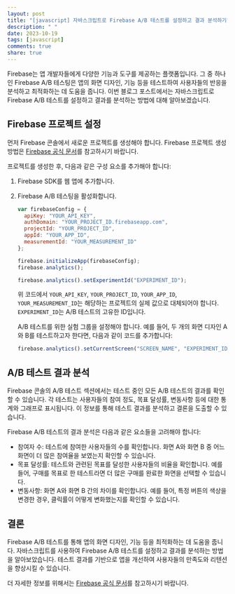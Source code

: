 ```yaml
---
layout: post
title: "[javascript] 자바스크립트로 Firebase A/B 테스트를 설정하고 결과 분석하기"
description: " "
date: 2023-10-19
tags: [javascript]
comments: true
share: true
---
```


Firebase는 앱 개발자들에게 다양한 기능과 도구를 제공하는 플랫폼입니다. 그 중 하나인 Firebase A/B 테스팅은 앱의 화면 디자인, 기능 등을 테스트하여 사용자들의 반응을 분석하고 최적화하는 데 도움을 줍니다. 이번 블로그 포스트에서는 자바스크립트로 Firebase A/B 테스트를 설정하고 결과를 분석하는 방법에 대해 알아보겠습니다.

## Firebase 프로젝트 설정

먼저 Firebase 콘솔에서 새로운 프로젝트를 생성해야 합니다. Firebase 프로젝트 생성 방법은 [Firebase 공식 문서](https://firebase.google.com/docs/web/setup)를 참고하시기 바랍니다.

프로젝트를 생성한 후, 다음과 같은 구성 요소를 추가해야 합니다:

1. Firebase SDK를 웹 앱에 추가합니다. 
2. Firebase A/B 테스팅을 활성화합니다. 
    ```javascript
    var firebaseConfig = {
      apiKey: "YOUR_API_KEY",
      authDomain: "YOUR_PROJECT_ID.firebaseapp.com",
      projectId: "YOUR_PROJECT_ID",
      appId: "YOUR_APP_ID",
      measurementId: "YOUR_MEASUREMENT_ID"
    };
    
    firebase.initializeApp(firebaseConfig);
    firebase.analytics();
    
    firebase.analytics().setExperimentId("EXPERIMENT_ID");
    ```
    위 코드에서 `YOUR_API_KEY`, `YOUR_PROJECT_ID`, `YOUR_APP_ID`, `YOUR_MEASUREMENT_ID`는 해당하는 프로젝트의 실제 값으로 대체되어야 합니다. `EXPERIMENT_ID`는 A/B 테스트의 고유한 ID입니다. 
    
    A/B 테스트를 위한 실험 그룹을 설정해야 합니다. 예를 들어, 두 개의 화면 디자인 A와 B를 테스트하고자 한다면, 다음과 같이 코드를 추가합니다:
    ```javascript
    firebase.analytics().setCurrentScreen("SCREEN_NAME", "EXPERIMENT_ID");
    ```

## A/B 테스트 결과 분석

Firebase 콘솔의 A/B 테스트 섹션에서는 테스트 중인 모든 A/B 테스트의 결과를 확인할 수 있습니다. 각 테스트는 사용자들의 참여 정도, 목표 달성률, 변동사항 등에 대한 통계와 그래프로 표시됩니다. 이 정보를 통해 테스트 결과를 분석하고 결론을 도출할 수 있습니다.

Firebase A/B 테스트의 결과 분석은 다음과 같은 요소들을 고려해야 합니다:
- 참여자 수: 테스트에 참여한 사용자들의 수를 확인합니다. 화면 A와 화면 B 중 어느 화면이 더 많은 참여율을 보였는지 확인할 수 있습니다.
- 목표 달성률: 테스트와 관련된 목표를 달성한 사용자들의 비율을 확인합니다. 예를 들어, 구매를 목표로 한 테스트라면 더 많은 구매를 완료한 화면을 선택할 수 있습니다.
- 변동사항: 화면 A와 화면 B 간의 차이를 확인합니다. 예를 들어, 특정 버튼의 색상을 변경한 경우, 클릭률이 어떻게 변화했는지를 확인할 수 있습니다.

## 결론

Firebase A/B 테스트를 통해 앱의 화면 디자인, 기능 등을 최적화하는 데 도움을 줍니다. 자바스크립트를 사용하여 Firebase A/B 테스트를 설정하고 결과를 분석하는 방법을 알아보았습니다. 테스트 결과를 기반으로 앱을 개선하여 사용자들의 만족도와 리텐션을 향상시킬 수 있습니다.

더 자세한 정보를 위해서는 [Firebase 공식 문서](https://firebase.google.com/docs/ab-testing)를 참고하시기 바랍니다.